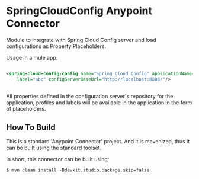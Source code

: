 # SpringCloudConfig Anypoint Connector

Module to integrate with Spring Cloud Config server and load configurations as Property Placeholders.

Usage in a mule app:

```xml

<spring-cloud-config:config name="Spring_Cloud_Config" applicationName="foo" profiles="a,b,c" 
	label="abc" configServerBaseUrl="http://localhost:8888/"/>
    
```

All properties defined in the configuration server's repository for the application, profiles and labels will be available in the application in the form of placeholders.


## How To Build

This is a standard 'Anypoint Connector' project. And it is mavenized, thus it can be built using the standard toolset.

In short, this connector can be built using:

    $ mvn clean install -Ddevkit.studio.package.skip=false
   
